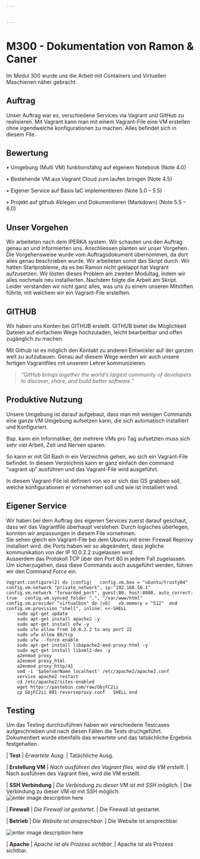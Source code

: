 ```yaml
---


---
```


<h1 id="m300---dokumentation-von-ramon--caner">M300 - Dokumentation von Ramon &amp; Caner</h1>
<p>Im Modul 300 wurde uns die Arbeit mit Containers und Virtuellen Maschienen näher gebracht.</p>
<h2 id="auftrag">Auftrag</h2>
<p>Unser Auftrag war es, verschiedene Services via Vagrant und GitHub zu realisieren. Mit Vagrant kann man mit einem Vagrant-File eine VM erstellen ohne irgendwelche konfigurationen zu machen. Alles befindet sich in diesem File.</p>
<h2 id="bewertung">Bewertung</h2>
<p>• Umgebung (Multi VM) funktionsfähig auf eigenem Notebook (Note 4.0)</p>
<p>• Bestehende VM aus Vagrant Cloud zum laufen bringen (Note 4.5)</p>
<p>• Eigener Service auf Basis IaC implementieren (Note 5.0 – 5.5)</p>
<p>• Projekt auf github Ablegen und Dokumentieren (Markdown) (Note 5.5 – 6.0)</p>
<h2 id="unser-vorgehen">Unser Vorgehen</h2>
<p>Wir arbeiteten nach dem IPERKA system. Wir schauten uns den Auftrag genau an und informierten uns. Anschliessen planten wir unser Vorgehen. Die Vorgehensweise wurde vom Auftragsdokument übernommen, da dort alles genau beschrieben wurde. Wir arbeiteten somit das Skript durch. Wir hatten Startprobleme, da es bei Ramon nicht geklappt hat Vagrant aufzusetzen. Wir lösten dieses Problem am zweiten Modultag, indem wir alles nochmals neu installierten. Nachdem folgte die Arbeit am Skript. Leider verstanden wir nicht ganz alles, was uns zu einem unseren Mitstiften führte, mit welchem wir ein Vagrant-File erstellten.</p>
<h2 id="github">GITHUB</h2>
<p>Wir haben uns Konten bei GITHUB erstellt. GITHUB bietet die Möglichkeit Dateien auf einfachem Wege hochzuladen, leicht bearbeitbar und offen zugänglich zu machen.</p>
<p>Mit Github ist es möglich den Kontakt zu anderen Entwickler auf der ganzen welt zu aufzubauen. Genau auf diesem Wege werden wir auch unsere fertigen Vagrantfiles mit unserem Lehrer kommunizieren.</p>
<blockquote>
<p><em>“GitHub brings together the world’s largest community of developers to discover, share, and build better software.”</em></p>
</blockquote>
<h2 id="produktive-nutzung">Produktive Nutzung</h2>
<p>Unsere Umgebung ist darauf aufgebaut, dass man mit wenigen Commands eine ganze VM Umgebung aufsetzen kann, die sich automatisch installiert und Konfiguriert.</p>
<p>Bsp. kann ein Informatiker, der mehrere VMs pro Tag aufsetzten muss sich sehr viel Arbeit, Zeit und Nerven sparen.</p>
<p>So kann er mit Git Bash in ein Verzeichnis gehen, wo sich ein Vagrant-File befindet. In diesem Verzeichnis kann er ganz einfach den command “vagrant up” ausführen und das Vagrant-File wird ausgeführt.</p>
<p>In diesem Vagrant-File ist definiert von wo er sich das OS grabben soll, welche konfigurationen er vornehemen soll und wie ist installiert wird.</p>
<h2 id="eigener-service">Eigener Service</h2>
<p>Wir haben bei dem Auftrag des eigenen Services zuerst darauf geschaut, dass wir das Vagrantfile überhaupt verstehen. Durch logisches überlegen, konnten wir anpassungen in diesem File vornehmen.<br>
Sie sehen gleich ein Vagrant-File bei dem Ubuntu mit einer Firewall Reproxy installiert wird. die Ports haben wir so abgeändert, dass jegliche kommunikation von der IP 10.0.2.2 zugelassen wird.<br>
Ausserdem das Protokoll TCP über den Port 80 in jedem Fall zugelassen.<br>
Um sicherzugehen, dass diese Commands auch ausgeführt werden, führen wir den Command <em>Force</em> ein.</p>
<pre><code>Vagrant.configure(2) do |config|   config.vm.box = "ubuntu/trusty64"   config.vm.network "private_network", ip:"192.168.56.1"   config.vm.network "forwarded_port", guest:80, host:8080, auto_correct: true   config.vm.synced_folder ".", "/var/www/html"  config.vm.provider "virtualbox" do |vb|   vb.memory = "512"  end   config.vm.provision "shell", inline: &lt;&lt;-SHELL
    sudo apt-get update
    sudo apt-get install apache2 -y
    sudo apt-get install ufw -y
    sudo ufw allow from 10.0.2.2 to any port 22
    sudo ufw allow 80/tcp
    sudo ufw --force enable
    sudo apt-get install libapache2-mod-proxy-html -y
    sudo apt-get install libxml2-dev -y
    a2enmod proxy
    a2enmod proxy_html
    a2enmod proxy_http/41
    sed -i '$aServerName localhost' /etc/apache2/apache2.conf
    service apache2 restart
    cd /etc/apache2/sites-enabled
    wget https://pastebin.com/raw/GbjFC2ii
    cp GbjFC2ii 001-reverseproxy.conf   SHELL end
</code></pre>
<h2 id="testing">Testing</h2>
<p>Um das Testing durchzuführen haben wir verschiedene Testcases aufgeschrieben und nach diesen Fällen die Tests druchgeführt.<br>
Dokumentiert wurde ebenfalls das erwartete und das tatsächliche Ergebnis festgehalten.</p>
<p>| 	<strong>Test</strong>	 | <em>Erwartete Ausg.</em> | Tatächliche Ausg.</p>
<p>| <strong>Erstellung VM</strong> | <em>Nach ausführen des Vagrant files, wird die VM erstellt</em>. | Nach ausführen des Vagrant files, wird die VM erstellt.<br>
<img src="https://perrone.myqnapcloud.com:450/share.cgi/187_Erstellun.PNG?ssid=02YbC2K&amp;fid=02YbC2K&amp;path=/&amp;filename=187_Erstellun.PNG&amp;openfolder=normal&amp;ep=" alt=""></p>
<p>| <strong>SSH Verbindung</strong> | <em>Die Verbindung zu dieser VM ist mit SSH möglich.</em> |  Die Verbindung zu dieser VM ist mit SSH möglich.<br>
<img src="https://perrone.myqnapcloud.com:450/share.cgi/187_ssh.PNG?ssid=02YbC2K&amp;fid=02YbC2K&amp;path=/&amp;filename=187_ssh.PNG&amp;openfolder=normal&amp;ep=" alt="enter image description here"></p>
<p>|  <strong>Firewall</strong>  | <em>Die Firewall ist gestartet</em>. | Die Firewall ist gestartet.<br>
<img src="https://perrone.myqnapcloud.com:450/share.cgi/187_test%20firewall.PNG?ssid=02YbC2K&amp;fid=02YbC2K&amp;path=/&amp;filename=187_test%20firewall.PNG&amp;openfolder=normal&amp;ep=" alt=""></p>
<p>|  <strong>Betrieb</strong>  |  <em>Die Website ist ansprechbar.</em>  |  Die Website ist ansprechbar.</p>
<p><img src="https://perrone.myqnapcloud.com:450/share.cgi/Capture.PNG?ssid=02YbC2K&amp;fid=02YbC2K&amp;path=%2F&amp;filename=Capture.PNG&amp;openfolder=normal&amp;ep=" alt="enter image description here"></p>
<p>|  <strong>Apache</strong>  |  <em>Apache ist als Prozess sichtbar.</em>  | Apache ist als Prozess sichtbar.<br>
<img src="https://perrone.myqnapcloud.com:450/share.cgi/187_Apache.PNG?ssid=02YbC2K&amp;fid=02YbC2K&amp;path=/&amp;filename=187_Apache.PNG&amp;openfolder=normal&amp;ep=" alt=""></p>
<p><img src="https://ssl.gstatic.com/ui/v1/icons/mail/images/cleardot.gif" alt=""></p>

